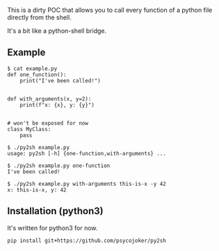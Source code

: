 This is a dirty POC that allows you to call every function of a python file
directly from the shell.

It's a bit like a python-shell bridge.

Example
-------

```
$ cat example.py
def one_function():
    print("I've been called!")


def with_arguments(x, y=2):
    print(f"x: {x}, y: {y}")


# won't be exposed for now
class MyClass:
    pass

$ ./py2sh example.py 
usage: py2sh [-h] {one-function,with-arguments} ...

$ ./py2sh example.py one-function 
I've been called!

$ ./py2sh example.py with-arguments this-is-x -y 42
x: this-is-x, y: 42
```

Installation (python3)
----------------------

It's written for python3 for now.

```
pip install git+https://github.com/psycojoker/py2sh
```
